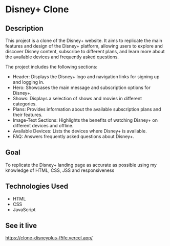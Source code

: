 # Disney+ Clone

## Description

This project is a clone of the Disney+ website. It aims to replicate the main features and design of the Disney+ platform, allowing users to explore and discover Disney content, subscribe to different plans, and learn more about the available devices and frequently asked questions.

The project includes the following sections:

- Header: Displays the Disney+ logo and navigation links for signing up and logging in.
- Hero: Showcases the main message and subscription options for Disney+.
- Shows: Displays a selection of shows and movies in different categories.
- Plans: Provides information about the available subscription plans and their features.
- Image-Text Sections: Highlights the benefits of watching Disney+ on different devices and offline.
- Available Devices: Lists the devices where Disney+ is available.
- FAQ: Answers frequently asked questions about Disney+.

## Goal

To replicate the Disney+ landing page as accurate as possible using my knowledge of HTML, CSS, JSS and responsiveness

## Technologies Used

- HTML
- CSS
- JavaScript

## See it live

https://clone-disneyplus-f5fe.vercel.app/
